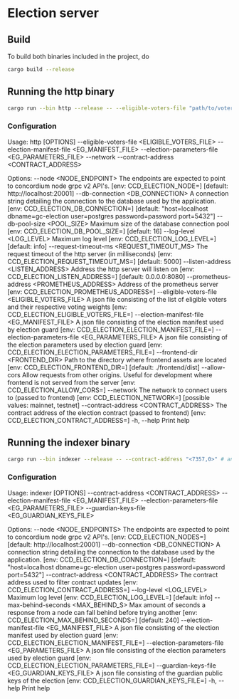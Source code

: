 # Election server

## Build

To build both binaries included in the project, do

```bash
cargo build --release
```

## Running the http binary

```bash
cargo run --bin http --release -- --eligible-voters-file "path/to/voters.json" # and other configration options.
```

### Configuration

Usage: http [OPTIONS] --eligible-voters-file <ELIGIBLE_VOTERS_FILE> --election-manifest-file <EG_MANIFEST_FILE> --election-parameters-file <EG_PARAMETERS_FILE> --network <NETWORK> --contract-address <CONTRACT_ADDRESS>

Options:
      --node <NODE_ENDPOINT>
          The endpoints are expected to point to concordium node grpc v2 API's. [env: CCD_ELECTION_NODE=] [default: http://localhost:20001]
      --db-connection <DB_CONNECTION>
          A connection string detailing the connection to the database used by the application. [env: CCD_ELECTION_DB_CONNECTION=] [default: "host=localhost dbname=gc-election user=postgres password=password port=5432"]
      --db-pool-size <POOL_SIZE>
          Maximum size of the database connection pool [env: CCD_ELECTION_DB_POOL_SIZE=] [default: 16]
      --log-level <LOG_LEVEL>
          Maximum log level [env: CCD_ELECTION_LOG_LEVEL=] [default: info]
      --request-timeout-ms <REQUEST_TIMEOUT_MS>
          The request timeout of the http server (in milliseconds) [env: CCD_ELECTION_REQUEST_TIMEOUT_MS=] [default: 5000]
      --listen-address <LISTEN_ADDRESS>
          Address the http server will listen on [env: CCD_ELECTION_LISTEN_ADDRESS=] [default: 0.0.0.0:8080]
      --prometheus-address <PROMETHEUS_ADDRESS>
          Address of the prometheus server [env: CCD_ELECTION_PROMETHEUS_ADDRESS=]
      --eligible-voters-file <ELIGIBLE_VOTERS_FILE>
          A json file consisting of the list of eligible voters and their respective voting weights [env: CCD_ELECTION_ELIGIBLE_VOTERS_FILE=]
      --election-manifest-file <EG_MANIFEST_FILE>
          A json file consisting of the election manifest used by election guard [env: CCD_ELECTION_ELECTION_MANIFEST_FILE=]
      --election-parameters-file <EG_PARAMETERS_FILE>
          A json file consisting of the election parameters used by election guard [env: CCD_ELECTION_ELECTION_PARAMETERS_FILE=]
      --frontend-dir <FRONTEND_DIR>
          Path to the directory where frontend assets are located [env: CCD_ELECTION_FRONTEND_DIR=] [default: ./frontend/dist]
      --allow-cors
          Allow requests from other origins. Useful for development where frontend is not served from the server [env: CCD_ELECTION_ALLOW_CORS=]
      --network <NETWORK>
          The network to connect users to (passed to frontend) [env: CCD_ELECTION_NETWORK=] [possible values: mainnet, testnet]
      --contract-address <CONTRACT_ADDRESS>
          The contract address of the election contract (passed to frontend) [env: CCD_ELECTION_CONTRACT_ADDRESS=]
  -h, --help
          Print help

## Running the indexer binary

```bash
cargo run --bin indexer --release -- --contract-address "<7357,0>" # and other configration options.
```

### Configuration

Usage: indexer [OPTIONS] --contract-address <CONTRACT_ADDRESS> --election-manifest-file <EG_MANIFEST_FILE> --election-parameters-file <EG_PARAMETERS_FILE> --guardian-keys-file <EG_GUARDIAN_KEYS_FILE>

Options:
      --node <NODE_ENDPOINTS>
          The endpoints are expected to point to concordium node grpc v2 API's. [env: CCD_ELECTION_NODES=] [default: http://localhost:20001]
      --db-connection <DB_CONNECTION>
          A connection string detailing the connection to the database used by the application. [env: CCD_ELECTION_DB_CONNECTION=] [default: "host=localhost dbname=gc-election user=postgres password=password port=5432"]
      --contract-address <CONTRACT_ADDRESS>
          The contract address used to filter contract updates [env: CCD_ELECTION_CONTRACT_ADDRESS=]
      --log-level <LOG_LEVEL>
          Maximum log level [env: CCD_ELECTION_LOG_LEVEL=] [default: info]
      --max-behind-seconds <MAX_BEHIND_S>
          Max amount of seconds a response from a node can fall behind before trying another [env: CCD_ELECTION_MAX_BEHIND_SECONDS=] [default: 240]
      --election-manifest-file <EG_MANIFEST_FILE>
          A json file consisting of the election manifest used by election guard [env: CCD_ELECTION_ELECTION_MANIFEST_FILE=]
      --election-parameters-file <EG_PARAMETERS_FILE>
          A json file consisting of the election parameters used by election guard [env: CCD_ELECTION_ELECTION_PARAMETERS_FILE=]
      --guardian-keys-file <EG_GUARDIAN_KEYS_FILE>
          A json file consisting of the guardian public keys of the election [env: CCD_ELECTION_GUARDIAN_KEYS_FILE=]
  -h, --help
          Print help
